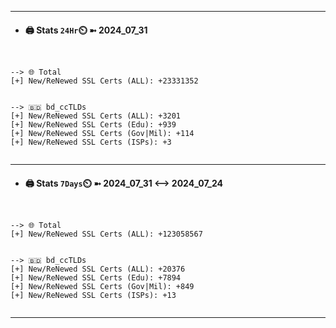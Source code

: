 

---
- #### 🖨️ **Stats** `24Hr`⏲️ ➼ 2024_07_31
```console


--> 🌐 Total
[+] New/ReNewed SSL Certs (ALL): +23331352


--> 🇧🇩 bd_ccTLDs
[+] New/ReNewed SSL Certs (ALL): +3201
[+] New/ReNewed SSL Certs (Edu): +939
[+] New/ReNewed SSL Certs (Gov|Mil): +114
[+] New/ReNewed SSL Certs (ISPs): +3


```

---
- #### 🖨️ **Stats** `7Days`⏲️ ➼ 2024_07_31 <--> 2024_07_24
```console


--> 🌐 Total
[+] New/ReNewed SSL Certs (ALL): +123058567


--> 🇧🇩 bd_ccTLDs
[+] New/ReNewed SSL Certs (ALL): +20376
[+] New/ReNewed SSL Certs (Edu): +7894
[+] New/ReNewed SSL Certs (Gov|Mil): +849
[+] New/ReNewed SSL Certs (ISPs): +13


```

---

